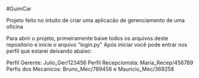 #GuimCar 

Projeto feito no intuito de criar uma aplicacão de gerenciamento de uma oficina

Para abrir o projeto, primeiramente baixe todos os arquivos deste repositorio e inicie o arquivo "login.py"
Após iniciar você pode entrar nos perfil que estarei deixando abaixo:

Perfil Gerente: Julio_Ger/123456
Perfil Recepcionista: Maria_Recep/456789
Perfis dos Mecanicos: Bruno_Mec/789456 e Mauricio_Mec/369258
